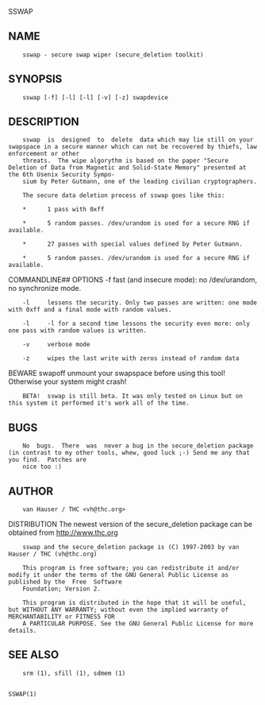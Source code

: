   SSWAP
 
## NAME
        sswap - secure swap wiper (secure_deletion toolkit)
 
## SYNOPSIS
        sswap [-f] [-l] [-l] [-v] [-z] swapdevice
 
## DESCRIPTION
        sswap  is  designed  to  delete  data which may lie still on your swapspace in a secure manner which can not be recovered by thiefs, law enforcement or other
        threats.  The wipe algorythm is based on the paper "Secure Deletion of Data from Magnetic and Solid-State Memory" presented at the 6th Usenix Security Sympo‐
        sium by Peter Gutmann, one of the leading civilian cryptographers.
 
        The secure data deletion process of sswap goes like this:
 
        *      1 pass with 0xff
 
        *      5 random passes. /dev/urandom is used for a secure RNG if available.
 
        *      27 passes with special values defined by Peter Gutmann.
 
        *      5 random passes. /dev/urandom is used for a secure RNG if available.
 
 COMMANDLINE## OPTIONS
        -f     fast (and insecure mode): no /dev/urandom, no synchronize mode.
 
        -l     lessens the security. Only two passes are written: one mode with 0xff and a final mode with random values.
 
        -l     -l for a second time lessons the security even more: only one pass with random values is written.
 
        -v     verbose mode
 
        -z     wipes the last write with zeros instead of random data
 
 BEWARE
        swapoff
               unmount your swapspace before using this tool! Otherwise your system might crash!
 
        BETA!  sswap is still beta. It was only tested on Linux but on this system it performed it's work all of the time.
 
## BUGS
        No  bugs.  There  was  never a bug in the secure_deletion package (in contrast to my other tools, whew, good luck ;-) Send me any that you find.  Patches are
        nice too :)
 
## AUTHOR
        van Hauser / THC <vh@thc.org>
 
 DISTRIBUTION
        The newest version of the secure_deletion package can be obtained from http://www.thc.org
 
        sswap and the secure_deletion package is (C) 1997-2003 by van Hauser / THC (vh@thc.org)
 
        This program is free software; you can redistribute it and/or modify it under the terms of the GNU General Public License as published by the  Free  Software
        Foundation; Version 2.
 
        This program is distributed in the hope that it will be useful, but WITHOUT ANY WARRANTY; without even the implied warranty of MERCHANTABILITY or FITNESS FOR
        A PARTICULAR PURPOSE. See the GNU General Public License for more details.
 
## SEE ALSO
        srm (1), sfill (1), sdmem (1)
 
                                                                                                                                                             SSWAP(1)
